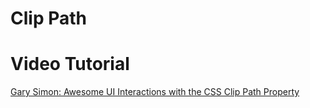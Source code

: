 # Clip Path




# Video Tutorial

[Gary Simon: Awesome UI Interactions with the CSS Clip Path Property](https://youtu.be/F4kJXbaunUg)